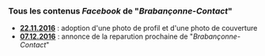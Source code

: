 ### Tous les contenus *Facebook* de **"*Brabançonne-Contact*"**

* [**22.11.2016**](20161122.md) : adoption d'une photo de profil et d'une photo de couverture
* [**07.12.2016**](20171207.md) : annonce de la reparution prochaine de "*Brabançonne-Contact*"

